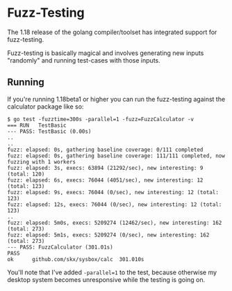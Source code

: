# Fuzz-Testing

The 1.18 release of the golang compiler/toolset has integrated support for
fuzz-testing.

Fuzz-testing is basically magical and involves generating new inputs "randomly"
and running test-cases with those inputs.


## Running

If you're running 1.18beta1 or higher you can run the fuzz-testing against
the calculator package like so:

    $ go test -fuzztime=300s -parallel=1 -fuzz=FuzzCalculator -v
    === RUN   TestBasic
    --- PASS: TestBasic (0.00s)
    ..
    ..
    fuzz: elapsed: 0s, gathering baseline coverage: 0/111 completed
    fuzz: elapsed: 0s, gathering baseline coverage: 111/111 completed, now fuzzing with 1 workers
    fuzz: elapsed: 3s, execs: 63894 (21292/sec), new interesting: 9 (total: 120)
    fuzz: elapsed: 6s, execs: 76044 (4051/sec), new interesting: 12 (total: 123)
    fuzz: elapsed: 9s, execs: 76044 (0/sec), new interesting: 12 (total: 123)
    fuzz: elapsed: 12s, execs: 76044 (0/sec), new interesting: 12 (total: 123)
    ..
    fuzz: elapsed: 5m0s, execs: 5209274 (12462/sec), new interesting: 162 (total: 273)
    fuzz: elapsed: 5m1s, execs: 5209274 (0/sec), new interesting: 162 (total: 273)
    --- PASS: FuzzCalculator (301.01s)
    PASS
    ok  	github.com/skx/sysbox/calc	301.010s

You'll note that I've added `-parallel=1` to the test, because otherwise my desktop system becomes unresponsive while the testing is going on.
